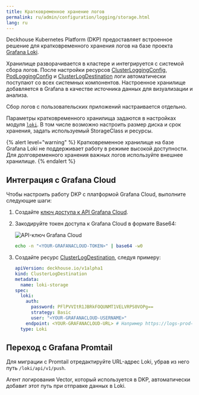 ```yaml
---
title: Кратковременное хранение логов
permalink: ru/admin/configuration/logging/storage.html
lang: ru
---
```


Deckhouse Kubernetes Platform (DKP) предоставляет встроенное решение для кратковременного хранения логов на базе проекта [Grafana Loki](https://grafana.com/oss/loki/).

Хранилище разворачивается в кластере и интегрируется с системой сбора логов.
После настройки ресурсов [ClusterLoggingConfig](/modules/log-shipper/cr.html#clusterloggingconfig), [PodLoggingConfig](/modules/log-shipper/cr.html#podloggingconfig) и [ClusterLogDestination](/modules/log-shipper/cr.html#clusterlogdestination)
логи автоматически поступают со всех системных компонентов.
Настроенное хранилище добавляется в Grafana в качестве источника данных для визуализации и анализа.

Сбор логов с пользовательских приложений настраивается отдельно.

Параметры кратковременного хранилища задаются в настройках модуля [`loki`](/modules/loki/configuration.html).
В том числе возможно настроить размер диска и срок хранения, задать используемый StorageClass и ресурсы.

{% alert level="warning" %}
Кратковременное хранилище на базе Grafana Loki не поддерживает работу в режиме высокой доступности.
Для долговременного хранения важных логов используйте внешнее хранилище.
{% endalert %}

## Интеграция с Grafana Cloud

Чтобы настроить работу DKP с платформой Grafana Cloud, выполните следующие шаги:

1. Создайте [ключ доступа к API Grafana Cloud](https://grafana.com/docs/grafana-cloud/reference/create-api-key/).
1. Закодируйте токен доступа к Grafana Cloud в формате Base64:

   ![API-ключ Grafana Cloud](../../../images/log-shipper/grafana_cloud.png)

   ```bash
   echo -n "<YOUR-GRAFANACLOUD-TOKEN>" | base64 -w0
   ```

1. Создайте ресурс [ClusterLogDestination](/modules/log-shipper/cr.html#clusterlogdestination), следуя примеру:

   ```yaml
   apiVersion: deckhouse.io/v1alpha1
   kind: ClusterLogDestination
   metadata:
     name: loki-storage
   spec:
     loki:
       auth:
         password: PFlPVVItR1JBRkFOQUNMT1VELVRPS0VOPg==
         strategy: Basic
         user: "<YOUR-GRAFANACLOUD-USERNAME>"
       endpoint: <YOUR-GRAFANACLOUD-URL> # Например https://logs-prod-us-central1.grafana.net или https://logs-prod-eu-west-0.grafana.net
     type: Loki
   ```

## Переход с Grafana Promtail

Для миграции с Promtail отредактируйте URL-адрес Loki, убрав из него путь `/loki/api/v1/push`.

Агент логирования Vector, который используется в DKP, автоматически добавит этот путь при отправке данных в Loki.
